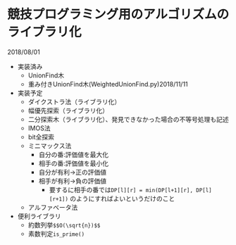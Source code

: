 ﻿# 競技プログラミング用のアルゴリズムのライブラリ化
2018/08/01

- 実装済み
	- UnionFind木
	- 重み付きUnionFind木(WeightedUnionFind.py)2018/11/11
- 実装予定
	- ダイクストラ法（ライブラリ化）
 	- 幅優先探索（ライブラリ化）
	- 二分探索木（ライブラリ化）、発見できなかった場合の不等号処理も記述
	- IMOS法
	- bit全探索
	- ミニマックス法
		- 自分の番:評価値を最大化
		- 相手の番:評価値を最小化
		- 自分が有利→正の評価値
		- 相手が有利→負の評価値
			- 要するに相手の番では```DP[l][r] = min(DP[l+1][r], DP[l][r+1])```
			のようにすればよいというだけのこと
	- アルファベータ法
- 便利ライブラリ
	- 約数列挙```$$O(\sqrt{n})$$```
	- 素数判定```is_prime()```
